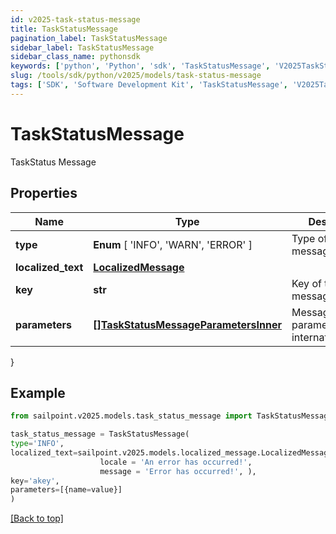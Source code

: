 ```yaml
---
id: v2025-task-status-message
title: TaskStatusMessage
pagination_label: TaskStatusMessage
sidebar_label: TaskStatusMessage
sidebar_class_name: pythonsdk
keywords: ['python', 'Python', 'sdk', 'TaskStatusMessage', 'V2025TaskStatusMessage'] 
slug: /tools/sdk/python/v2025/models/task-status-message
tags: ['SDK', 'Software Development Kit', 'TaskStatusMessage', 'V2025TaskStatusMessage']
---
```


# TaskStatusMessage

TaskStatus Message

## Properties

Name | Type | Description | Notes
------------ | ------------- | ------------- | -------------
**type** |  **Enum** [  'INFO',    'WARN',    'ERROR' ] | Type of the message | [required]
**localized_text** | [**LocalizedMessage**](localized-message) |  | [required]
**key** | **str** | Key of the message | [required]
**parameters** | [**[]TaskStatusMessageParametersInner**](task-status-message-parameters-inner) | Message parameters for internationalization | [required]
}

## Example

```python
from sailpoint.v2025.models.task_status_message import TaskStatusMessage

task_status_message = TaskStatusMessage(
type='INFO',
localized_text=sailpoint.v2025.models.localized_message.LocalizedMessage(
                    locale = 'An error has occurred!', 
                    message = 'Error has occurred!', ),
key='akey',
parameters=[{name=value}]
)

```
[[Back to top]](#) 

